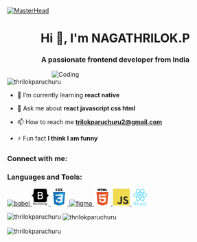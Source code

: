 [![MasterHead](https://miro.medium.com/v2/resize:fit:1100/1*-ntL3Dsvc-dJ5cLGRtSuEw.gif)]()
<h1 align="center">Hi 👋, I'm NAGATHRILOK.P</h1>
<h3 align="center">A passionate frontend developer from India</h3>
<img align="right" alt="Coding" width="400" src="https://cdn.dribbble.com/users/1162077/screenshots/3848914/media/320984a9ca58b3c73274c9259ecf6de8.gif"/>

<p align="left"> <img src="https://komarev.com/ghpvc/?username=thrilokparuchuru&label=Profile%20views&color=0e75b6&style=flat" alt="thrilokparuchuru" /> </p>

- 🌱 I’m currently learning **react native**

- 💬 Ask me about **react javascript css html**

- 📫 How to reach me **trilokparuchuru2@gmail.com**

- ⚡ Fun fact **I think I am funny**

<h3 align="left">Connect with me:</h3>
<p align="left">
</p>


<h3 align="left">Languages and Tools:</h3>
<p align="left"> <a href="https://babeljs.io/" target="_blank" rel="noreferrer"> <img src="https://www.vectorlogo.zone/logos/babeljs/babeljs-icon.svg" alt="babel" width="40" height="40"/> </a> <a href="https://getbootstrap.com" target="_blank" rel="noreferrer"> <img src="https://raw.githubusercontent.com/devicons/devicon/master/icons/bootstrap/bootstrap-plain-wordmark.svg" alt="bootstrap" width="40" height="40"/> </a> <a href="https://www.w3schools.com/css/" target="_blank" rel="noreferrer"> <img src="https://raw.githubusercontent.com/devicons/devicon/master/icons/css3/css3-original-wordmark.svg" alt="css3" width="40" height="40"/> </a> <a href="https://www.figma.com/" target="_blank" rel="noreferrer"> <img src="https://www.vectorlogo.zone/logos/figma/figma-icon.svg" alt="figma" width="40" height="40"/> </a> <a href="https://www.w3.org/html/" target="_blank" rel="noreferrer"> <img src="https://raw.githubusercontent.com/devicons/devicon/master/icons/html5/html5-original-wordmark.svg" alt="html5" width="40" height="40"/> </a> <a href="https://developer.mozilla.org/en-US/docs/Web/JavaScript" target="_blank" rel="noreferrer"> <img src="https://raw.githubusercontent.com/devicons/devicon/master/icons/javascript/javascript-original.svg" alt="javascript" width="40" height="40"/> </a> <a href="https://reactjs.org/" target="_blank" rel="noreferrer"> <img src="https://raw.githubusercontent.com/devicons/devicon/master/icons/react/react-original-wordmark.svg" alt="react" width="40" height="40"/> </a> </p>

<p><img align="left" src="https://github-readme-stats.vercel.app/api/top-langs?username=thrilokparuchuru&show_icons=true&locale=en&layout=compact" alt="thrilokparuchuru" /></p>

<p>&nbsp;<img align="center" src="https://github-readme-stats.vercel.app/api?username=thrilokparuchuru&show_icons=true&locale=en" alt="thrilokparuchuru" /></p>

<p><img align="center" src="https://github-readme-streak-stats.herokuapp.com/?user=thrilokparuchuru&" alt="thrilokparuchuru" /></p>
